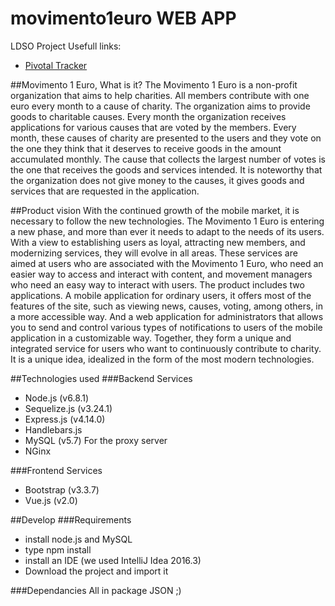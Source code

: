 # movimento1euro WEB APP
LDSO Project
Usefull links:
- [Pivotal Tracker](https://www.pivotaltracker.com/n/projects/1880007)

##Movimento 1 Euro, What is it? 
The Movimento 1 Euro is a non-profit organization that aims to help charities. All members contribute with one euro every month to a cause of charity. The organization aims to provide goods to charitable causes. Every month the organization receives applications for various causes that are voted by the members.  Every month, these causes of charity are presented to the users and they vote on the one they think that it deserves to receive goods in the amount accumulated monthly. The cause that collects the largest number of votes is the one that receives the goods and services intended. It is noteworthy that the organization does not give money to the causes, it gives goods and services that are requested in the application. 

##Product vision
With the continued growth of the mobile market, it is necessary to follow the new technologies. The Movimento 1 Euro is entering a new phase, and more than ever it needs to adapt to the needs of its users. With a view to establishing users as loyal, attracting new members, and modernizing services, they will evolve in all areas.
These services are aimed at users who are associated with the Movimento 1 Euro, who need an easier way to access and interact with content, and movement managers who need an easy way to interact with users.
The product includes two applications. A mobile application for ordinary users, it offers most of the features of the site, such as viewing news, causes, voting, among others, in a more accessible way. And a web application for administrators that allows you to send and control various types of notifications to users of the mobile application in a customizable way. Together, they form a unique and integrated service for users who want to continuously contribute to charity. It is a unique idea, idealized in the form of the most modern technologies.

##Technologies used
###Backend Services
- Node.js (v6.8.1)
- Sequelize.js (v3.24.1)
- Express.js (v4.14.0)
- Handlebars.js
- MySQL (v5.7)
For the proxy server
- NGinx

###Frontend Services
- Bootstrap (v3.3.7)
- Vue.js (v2.0)

##Develop
###Requirements
- install node.js and MySQL
- type npm install
- install an IDE (we used IntelliJ Idea 2016.3)
- Download the project and import it

###Dependancies 
All in package JSON ;)
